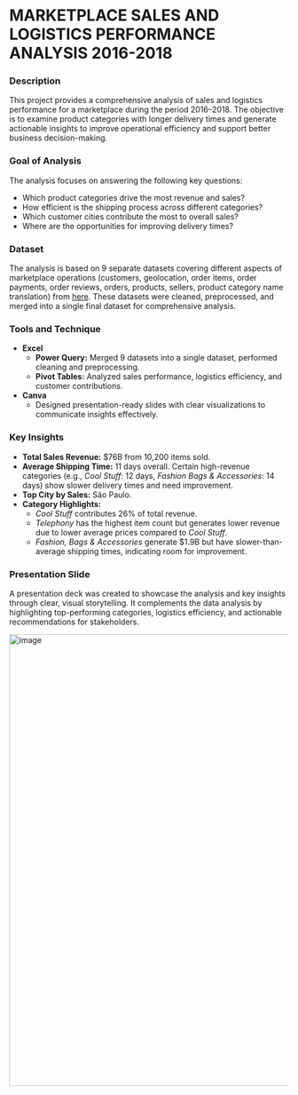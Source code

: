 # MARKETPLACE SALES AND LOGISTICS PERFORMANCE ANALYSIS 2016-2018
### Description
This project provides a comprehensive analysis of sales and logistics performance for a marketplace during the period 2016–2018. The objective is to examine product categories with longer delivery times and generate actionable insights to improve operational efficiency and support better business decision-making.
### Goal of Analysis
The analysis focuses on answering the following key questions:
- Which product categories drive the most revenue and sales?
- How efficient is the shipping process across different categories?
- Which customer cities contribute the most to overall sales?
- Where are the opportunities for improving delivery times?
### Dataset
The analysis is based on 9 separate datasets covering different aspects of marketplace operations (customers, geolocation, order items, order payments, order reviews, orders, products, sellers, product category name translation) from [here](https://www.kaggle.com/datasets/olistbr/brazilian-ecommerce). These datasets were cleaned, preprocessed, and merged into a single final dataset for comprehensive analysis.
### Tools and Technique
- **Excel**
  - **Power Query:** Merged 9 datasets into a single dataset, performed cleaning and preprocessing.  
  - **Pivot Tables:** Analyzed sales performance, logistics efficiency, and customer contributions.  
- **Canva**
  - Designed presentation-ready slides with clear visualizations to communicate insights effectively.  
### Key Insights
- **Total Sales Revenue:** $76B from 10,200 items sold.  
- **Average Shipping Time:** 11 days overall. Certain high-revenue categories (e.g., *Cool Stuff*: 12 days, *Fashion Bags & Accessories*: 14 days) show slower delivery times and need improvement.  
- **Top City by Sales:** São Paulo.  
- **Category Highlights:**  
  - *Cool Stuff* contributes 26% of total revenue.  
  - *Telephony* has the highest item count but generates lower revenue due to lower average prices compared to *Cool Stuff*.  
  - *Fashion, Bags & Accessories* generate $1.9B but have slower-than-average shipping times, indicating room for improvement.  
### Presentation Slide
A presentation deck was created to showcase the analysis and key insights through clear, visual storytelling. It complements the data analysis by highlighting top-performing categories, logistics efficiency, and actionable recommendations for stakeholders.

<img width="1442" height="814" alt="image" src="https://github.com/user-attachments/assets/c121a126-0d64-4d8e-bcbc-8f152faba3b1" />

